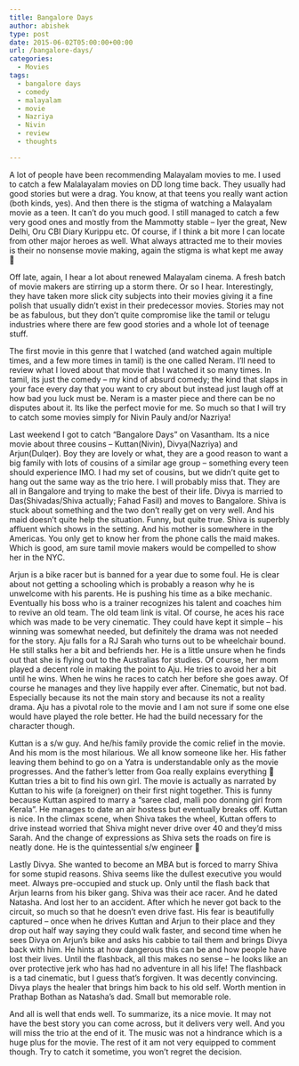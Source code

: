 ```yaml
---
title: Bangalore Days
author: abishek
type: post
date: 2015-06-02T05:00:00+00:00
url: /bangalore-days/
categories:
  - Movies
tags:
  - bangalore days
  - comedy
  - malayalam
  - movie
  - Nazriya
  - Nivin
  - review
  - thoughts

---
```

A lot of people have been recommending Malayalam movies to me. I used to catch a few Malalayalam movies on DD long time back. They usually had good stories but were a drag. You know, at that teens you really want action (both kinds, yes). And then there is the stigma of watching a Malayalam movie as a teen. It can&#8217;t do you much good. I still managed to catch a few very good ones and mostly from the Mammotty stable &#8211; Iyer the great, New Delhi, Oru CBI Diary Kurippu etc. Of course, if I think a bit more I can locate from other major heroes as well. What always attracted me to their movies is their no nonsense movie making, again the stigma is what kept me away 🙂

Off late, again, I hear a lot about renewed Malayalam cinema. A fresh batch of movie makers are stirring up a storm there. Or so I hear. Interestingly, they have taken more slick city subjects into their movies giving it a fine polish that usually didn&#8217;t exist in their predecessor movies. Stories may not be as fabulous, but they don&#8217;t quite compromise like the tamil or telugu industries where there are few good stories and a whole lot of teenage stuff.

The first movie in this genre that I watched (and watched again multiple times, and a few more times in tamil) is the one called Neram. I&#8217;ll need to review what I loved about that movie that I watched it so many times. In tamil, its just the comedy &#8211; my kind of absurd comedy; the kind that slaps in your face every day that you want to cry about but instead just laugh off at how bad you luck must be. Neram is a master piece and there can be no disputes about it. Its like the perfect movie for me. So much so that I will try to catch some movies simply for Nivin Pauly and/or Nazriya!

Last weekend I got to catch &#8220;Bangalore Days&#8221; on Vasantham. Its a nice movie about three cousins &#8211; Kuttan(Nivin), Divya(Nazriya) and Arjun(Dulqer). Boy they are lovely or what, they are a good reason to want a big family with lots of cousins of a similar age group &#8211; something every teen should experience IMO. I had my set of cousins, but we didn&#8217;t quite get to hang out the same way as the trio here. I will probably miss that. They are all in Bangalore and trying to make the best of their life. Divya is married to Das(Shivadas/Shiva actually; Fahad Fasil) and moves to Bangalore. Shiva is stuck about something and the two don&#8217;t really get on very well. And his maid doesn&#8217;t quite help the situation. Funny, but quite true. Shiva is superbly affluent which shows in the setting. And his mother is somewhere in the Americas. You only get to know her from the phone calls the maid makes. Which is good, am sure tamil movie makers would be compelled to show her in the NYC.

Arjun is a bike racer but is banned for a year due to some foul. He is clear about not getting a schooling which is probably a reason why he is unwelcome with his parents. He is pushing his time as a bike mechanic. Eventually his boss who is a trainer recognizes his talent and coaches him to revive an old team. The old team link is vital. Of course, he aces his race which was made to be very cinematic. They could have kept it simple &#8211; his winning was somewhat needed, but definitely the drama was not needed for the story. Aju falls for a RJ Sarah who turns out to be wheelchair bound. He still stalks her a bit and befriends her. He is a little unsure when he finds out that she is flying out to the Australias for studies. Of course, her mom played a decent role in making the point to Aju. He tries to avoid her a bit until he wins. When he wins he races to catch her before she goes away. Of course he manages and they live happily ever after. Cinematic, but not bad. Especially because its not the main story and because its not a reality drama. Aju has a pivotal role to the movie and I am not sure if some one else would have played the role better. He had the build necessary for the character though.

Kuttan is a s/w guy. And he/his family provide the comic relief in the movie. And his mom is the most hilarious. We all know someone like her. His father leaving them behind to go on a Yatra is understandable only as the movie progresses. And the father&#8217;s letter from Goa really explains everything 🙂 Kuttan tries a bit to find his own girl. The movie is actually as narrated by Kuttan to his wife (a foreigner) on their first night together. This is funny because Kuttan aspired to marry a &#8220;saree clad, malli poo donning girl from Kerala&#8221;. He manages to date an air hostess but eventually breaks off. Kuttan is nice. In the climax scene, when Shiva takes the wheel, Kuttan offers to drive instead worried that Shiva might never drive over 40 and they&#8217;d miss Sarah. And the change of expressions as Shiva sets the roads on fire is neatly done. He is the quintessential s/w engineer 🙂

Lastly Divya. She wanted to become an MBA but is forced to marry Shiva for some stupid reasons. Shiva seems like the dullest executive you would meet. Always pre-occupied and stuck up. Only until the flash back that Arjun learns from his biker gang. Shiva was their ace racer. And he dated Natasha. And lost her to an accident. After which he never got back to the circuit, so much so that he doesn&#8217;t even drive fast. His fear is beautifully captured &#8211; once when he drives Kuttan and Arjun to their place and they drop out half way saying they could walk faster, and second time when he sees Divya on Arjun&#8217;s bike and asks his cabbie to tail them and brings Divya back with him. He hints at how dangerous this can be and how people have lost their lives. Until the flashback, all this makes no sense &#8211; he looks like an over protective jerk who has had no adventure in all his life! The flashback is a tad cinematic, but I guess that&#8217;s forgiven. It was decently convincing. Divya plays the healer that brings him back to his old self. Worth mention in Prathap Bothan as Natasha&#8217;s dad. Small but memorable role.

And all is well that ends well. To summarize, its a nice movie. It may not have the best story you can come across, but it delivers very well. And you will miss the trio at the end of it. The music was not a hindrance which is a huge plus for the movie. The rest of it am not very equipped to comment though. Try to catch it sometime, you won&#8217;t regret the decision.